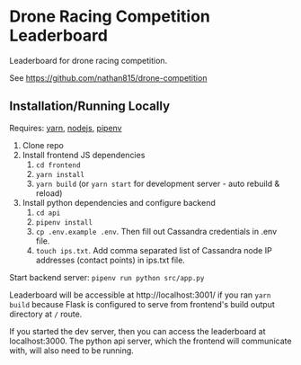 # Drone Racing Competition Leaderboard

Leaderboard for drone racing competition.

See https://github.com/nathan815/drone-competition

## Installation/Running Locally
Requires: [yarn](https://yarnpkg.com/), [nodejs](https://nodejs.org/), [pipenv](https://pipenv-fork.readthedocs.io/en/latest/)

1. Clone repo
2. Install frontend JS dependencies
   1. `cd frontend`
   2. `yarn install`
   3. `yarn build` (or `yarn start` for development server - auto rebuild & reload) 
3. Install python dependencies and configure backend
   1. `cd api`
   2. `pipenv install`
   3. `cp .env.example .env`. Then fill out Cassandra credentials in .env file.
   4. `touch ips.txt`. Add comma separated list of Cassandra node IP addresses (contact points) in ips.txt file.

Start backend server: `pipenv run python src/app.py`
   
Leaderboard will be accessible at http://localhost:3001/ if you ran `yarn build` because Flask is configured to serve from frontend's build output directory at `/` route. 

If you started the dev server, then you can access the leaderboard at localhost:3000. The python api server, which the frontend will communicate with, will also need to be running.
